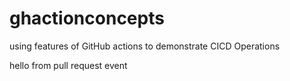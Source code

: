 # ghactionconcepts
using features of GitHub actions to demonstrate CICD Operations

hello from pull request event
